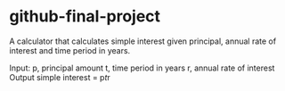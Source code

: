 # github-final-project

A calculator that calculates simple interest given principal, annual rate of interest and time period in years. <br>

Input:
   p, principal amount
   t, time period in years
   r, annual rate of interest
Output
   simple interest = p*t*r
